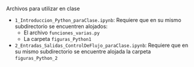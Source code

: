 Archivos para utilizar en clase

* `1_Introduccion_Python_paraClase.ipynb`: Requiere que en su mismo subdirectorio se encuentren alojados:
  * El archivo `funciones_varias.py`
  * La carpeta `figuras_Python1`
* `2_Entradas_Salidas_ControlDeFlujo_paraClase.ipynb`: Requiere que en su mismo subdirectorio se encuentre alojada la carpeta `figuras_Python_2`
